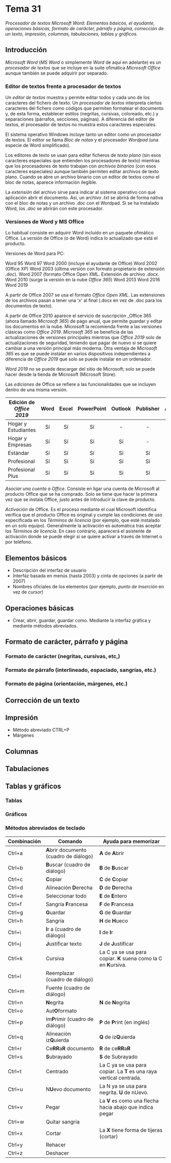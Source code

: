 # Tema 31

_Procesador de textos Microsoft Word: Elementos básicos, el ayudante,
operaciones básicas, formato de carácter, párrafo y página, corrección de un texto,
impresión, columnas, tabulaciones, tablas y gráficos._

## Introducción

_Microsoft Word_ (_MS Word_ o simplemente _Word_ de aquí en adelante) es un _procesador de textos_ que se incluye en la suite ofimática _Microsoft Office_ aunque también se puede adquirir por separado.

### Editor de textos frente a procesador de textos

Un _editor de textos_ muestra y permite editar todos y cada uno de los caracteres del fichero de texto. Un _procesador de textos_ interpreta ciertos caracteres del fichero como códigos que permiten formatear el documento y, de esta forma, establecer estilos (negritas, cursivas, coloreado, etc.) y separaciones (párrafos, secciones, páginas). A diferencia del editor de textos, el procesador de textos no muestra estos caracteres especiales.

El sistema operativo Windows incluye tanto un editor como un procesador de textos. El editor se llama _Bloc de notas_ y el procesador _Wordpad_ (una especie de Word simplificado).

Los editores de texto se usan para editar ficheros de _texto plano_ (sin esos caracteres especiales que entienden los procesadores de texto) mientras que los procesadores de texto trabajan con _archivos binarios_ (con esos caracteres especiales) aunque también permiten editar archivos de texto plano. Cuando se abre un archivo binario con un editor de textos como el bloc de notas, aparece información ilegible.

La _extensión_ del archivo sirve para indicar al sistema operativo con qué aplicación abrir el documento. Así, un archivo _.txt_ se abrirá de forma nativa con el bloc de notas y un archivo _.doc_ con el Wordpad. Si se ha instalado Word, los _.doc_ se abrirán con este procesador. 

### Versiones de Word y MS Office

Lo habitual consiste en adquirir Word incluido en un paquete ofimático Office. La _versión_ de Office (o de Word) indica lo actualizado que está el producto.

Versiones de Word para PC:

Word 95
Word 97
Word 2000 (incluye el ayudante de Office)
Word 2002 (Office XP)
Word 2003 (última versión con formato propietario de extensión _.doc_).
Word 2007 (formato Office Open XML. Extensión de archivo _.docx_.
Word 2010 (surge la versión en la nube _Office 365_)
Word 2013
Word 2016
Word 2019


A partir de Office 2007 se usa el formato _Office Open XML_. Las extensiones de los archivos pasan a tener una 'x' al final (.docx en vez de .doc para los documentos de texto).

A partir de Office 2010 aparece el servicio de suscripción _Office 365 (ahora llamado _Microsoft 365_) de pago anual, que permite guardar y editar los documentos en la nube. Microsoft la recomienda frente a las versiones clásicas como _Office 2019_. _Microsoft 365_ se beneficia de las actualizaciones de versiones principales mientras que _Office 2019_ solo de actualizaciones de seguridad, teniendo que pagar de nuevo si se quiere cambiar a una versión principal más moderna. Otra ventaja de _Microsoft 365_ es que se puede instalar en varios dispositivos independientes a diferencia de _Office 2019_ que solo se puede instalar en un ordenador.

_Word 2019_ no se puede descargar del sitio de Microsoft; solo se puede hacer desde la tienda de Microsoft (Microsoft Store).

Las _ediciones_ de Office se refiere a las funcionalidades que se incluyen dentro de una misma versión.

Edición de _Office 2019_ | Word | Excel | PowerPoint | Outlook | Publisher | Access | Skype for Business
--- | :---:| :---:| :---:| :---:| :---:| :---:| :---:|
Hogar y Estudiantes  | Sí| Sí| Sí| - | - | - | - 
Hogar y Empresas     | Sí| Sí| Sí| Sí| - | - | - 
Estándar             | Sí| Sí| Sí| Sí| Sí| - | - 
Profesional          | Sí| Sí| Sí| Sí| Sí| Sí| - 
Profesional Plus     | Sí| Sí| Sí| Sí| Sí| Sí| Sí







_Asociar una cuenta a Office_. Consiste en ligar una cuenta de Microsoft al producto Office que se ha comprado. Solo se tiene que hacer la primera vez que se instala Office, justo antes de introducir la clave de producto.

_Activación_ de Office. Es el proceso mediante el cual Microsoft identifica verifica que el producto Office es original y cumple las condiciones de uso especificada en los _Términos de licencia_ (por ejemplo, que esté instalado en un solo equipo). Generalmente la activación es automática tras aceptar los _Términos de licencia_. En caso contrario, aparecerá el asistente de activación donde se puede elegir si se quiere activar a través de Internet o por teléfono.

## Elementos básicos

- Descripción del interfaz de usuario
- Interfáz basada en menús (hasta 2003) y cinta de opciones (a partir de 2007)
- Nombres oficiales de los elementos (por ejemplo, _punto de inserción_ en vez de _cursor_)

## Operaciones básicas

- Crear, abrir, guardar, guardar como. Mediante la interfaz gráfica y mediante métodos abreviados.

## Formato de carácter, párrafo y página

### Formato de carácter (negritas, cursivas, etc,)

### Formato de párrafo (interlineado, espaciado, sangrías, etc.)

### Formato de página (orientación, márgenes, etc.)

## Corrección de un texto

## Impresión

- Método abreviado CTRL+P
- Márgenes

## Columnas

## Tabulaciones

## Tablas y gráficos

### Tablas

### Gráficos

### Métodos abreviados de teclado

Combinación | Comando | Ayuda para memorizar
--- | --- | ---
Ctrl+a | **A**brir documento (cuadro de diálogo) | **A** de **A**brir
Ctrl+b | **B**uscar (cuadro de diálogo) | **B** de **B**uscar
Ctrl+c | **C**opiar | **C** de **C**opiar
Ctrl+d | Alineación **D**erecha | **D** de **D**erecha
Ctrl+e | Seleccionar todo | **E** de **E**ntero
Ctrl+f | Sangría **F**rancesa | **F** de **F**rancesa
Ctrl+g | **G**uardar | **G** de **G**uardar
Ctrl+h | Sangría | **H** de **H**ueco
Ctrl+i | **I**r a (cuadro de diálogo) | **I** de **I**r
Ctrl+j | **J**ustificar texto | **J** de **J**ustificar
Ctrl+k | Cursiva | La C ya se usa para copiar. **K** suena como la C en **K**ursiva.
Ctrl+l | Reemplazar (cuadro de diálogo) | 
Ctrl+m | Fuente (cuadro de diálogo) | 
Ctrl+n | **N**egrita | **N** de **N**egrita
Ctrl+o | Aut**O**formato | 
Ctrl+p | Im**P**rimir (cuadro de diálogo) | **P** de **P**rint (en inglés)
Ctrl+q | Alineación iz**Q**uierda | **Q** de iz**Q**uierda
Ctrl+r | Ce**RR**a**R** documento | **R** de ce**RR**a**R**
Ctrl+s | **S**ubrayado | **S** de Subrayado
Ctrl+t | Centrado | La C ya se usa para copiar. La **T** es una raya vertical centrada.
Ctrl+u | N**U**evo documento | La N ya se usa para negrita. **U** de nUevo.
Ctrl+v | Pegar | La **V** es como una flecha hacia abajo que indica pegar
Ctrl+w | Quitar sangría | 
Ctrl+x | Cortar | La **X** tiene forma de tijeras (cortar)
Ctrl+y | Rehacer | 
Ctrl+z | Deshacer | 

